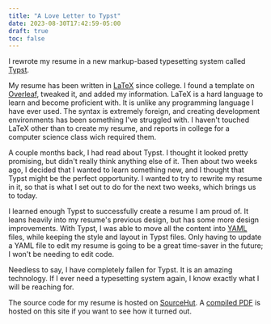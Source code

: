 ```yaml
---
title: "A Love Letter to Typst"
date: 2023-08-30T17:42:59-05:00
draft: true
toc: false
---
```


I rewrote my resume in a new markup-based typesetting system called
[Typst](https://typst.app).

<!--more-->

My resume has been written in [LaTeX](https://www.latex-project.org/) since
college. I found a template on [Overleaf](https://overleaf.com), tweaked it, and
added my information. LaTeX is a hard language to learn and become proficient
with. It is unlike any programming language I have ever used. The syntax is
extremely foreign, and creating development environments has been something I've
struggled with. I haven't touched LaTeX other than to create my resume, and
reports in college for a computer science class wich required them.

A couple months back, I had read about Typst. I thought it looked pretty
promising, but didn't really think anything else of it. Then about two weeks
ago, I decided that I wanted to learn something new, and I thought that Typst
might be the perfect opportunity. I wanted to try to rewrite my resume in it, so
that is what I set out to do for the next two weeks, which brings us to today.

I learned enough Typst to successfully create a resume I am proud of. It leans
heavily into my resume's previous design, but has some more design improvements.
With Typst, I was able to move all the content into [YAML](https://yaml.org/)
files, while keeping the style and layout in Typst files. Only having to update
a YAML file to edit my resume is going to be a great time-saver in the future; I
won't be needing to edit code.

Needless to say, I have completely fallen for Typst. It is an amazing
technology. If I ever need a typesetting system again, I know exactly what I
will be reaching for.

The source code for my resume is hosted on
[SourceHut](https://git.sr.ht/~tristan957/resume). A
[compiled PDF](/documents/Tristan_Partin_Resume.pdf) is hosted on this site if
you want to see how it turned out.
